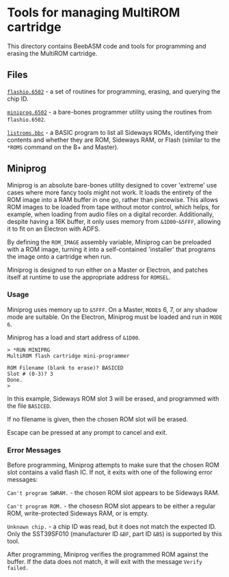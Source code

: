 # Tools for managing MultiROM cartridge

This directory contains BeebASM code and tools for programming and erasing the MultiROM cartridge.

## Files

[`flashio.6502`](flashio.6502) - a set of routines for programming, erasing, and querying the chip ID.

[`miniprog.6502`](miniprog.6502) - a bare-bones programmer utility using the routines from `flashio.6502`.

[`listroms.bbc`](listroms.bbc) - a BASIC program to list all Sideways ROMs, identifying their contents and whether they are ROM, Sideways RAM, or Flash (similar to the `*ROMS` command on the B+ and Master).

## Miniprog

Miniprog is an absolute bare-bones utility designed to cover 'extreme' use cases where more fancy tools might not work. It loads the entirety of the ROM image into a RAM buffer in one go, rather than piecewise. This allows ROM images to be loaded from tape without motor control, which helps, for example, when loading from audio files on a digital recorder. Additionally, despite having a 16K buffer, it only uses memory from `&1D00`-`&5FFF`, allowing it to fit on an Electron with ADFS.

By defining the `ROM_IMAGE` assembly variable, Miniprog can be preloaded with a ROM image, turning it into a self-contained 'installer' that programs the image onto a cartridge when run.

Miniprog is designed to run either on a Master or Electron, and patches itself at runtime to use the appropriate address for `ROMSEL`.

### Usage

Miniprog uses memory up to `&5FFF`. On a Master, `MODE`s 6, 7, or any shadow mode are suitable. On the Electron, Miniprog must be loaded and run in `MODE 6`.

Miniprog has a load and start address of `&1D00`.

```
> *RUN MINIPRG
MultiROM flash cartridge mini-programmer

ROM Filename (blank to erase)? BASICED
Slot # (0-3)? 3
Done.
> 
```

In this example, Sideways ROM slot 3 will be erased, and programmed with the file `BASICED`.

If no filename is given, then the chosen ROM slot will be erased.

Escape can be pressed at any prompt to cancel and exit.

### Error Messages

Before programming, Miniprog attempts to make sure that the chosen ROM slot contains a valid flash IC. If not, it exits with one of the following error messages:

`Can't program SWRAM.` - the chosen ROM slot appears to be Sideways RAM.

`Can't program ROM.` - the chosesn ROM slot appears to be either a regular ROM, write-protected Sideways RAM, or is empty.

`Unknown chip.` - a chip ID was read, but it does not match the expected ID. Only the SST39SF010 (manufacturer ID `&BF`, part ID `&B5`) is supported by this tool.

After programming, Miniprog verifies the programmed ROM against the buffer. If the data does not match, it will exit with the message `Verify failed.`
